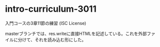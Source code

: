 # intro-curriculum-3011
入門コースの3章11節の練習  (ISC License)

masterブランチでは、res.writeに直接HTMLを記述している。これを外部ファイルに分けて、それを読み込む形にした。
